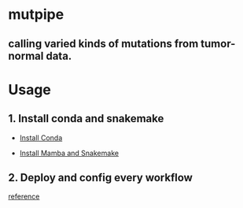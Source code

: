 # mutpipe

## calling varied kinds of mutations from tumor-normal data.

# Usage

## 1. Install conda and snakemake

-   [Install Conda](https://docs.conda.io/projects/conda/en/latest/user-guide/install/linux.html)

-   [Install Mamba and Snakemake](https://snakemake.readthedocs.io/en/stable/getting_started/installation.html)

## 2. Deploy and config every workflow
[reference](reference/readme.md)